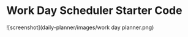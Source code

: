 # Work Day Scheduler Starter Code









![screenshot](daily-planner/images/work day planner.png)
